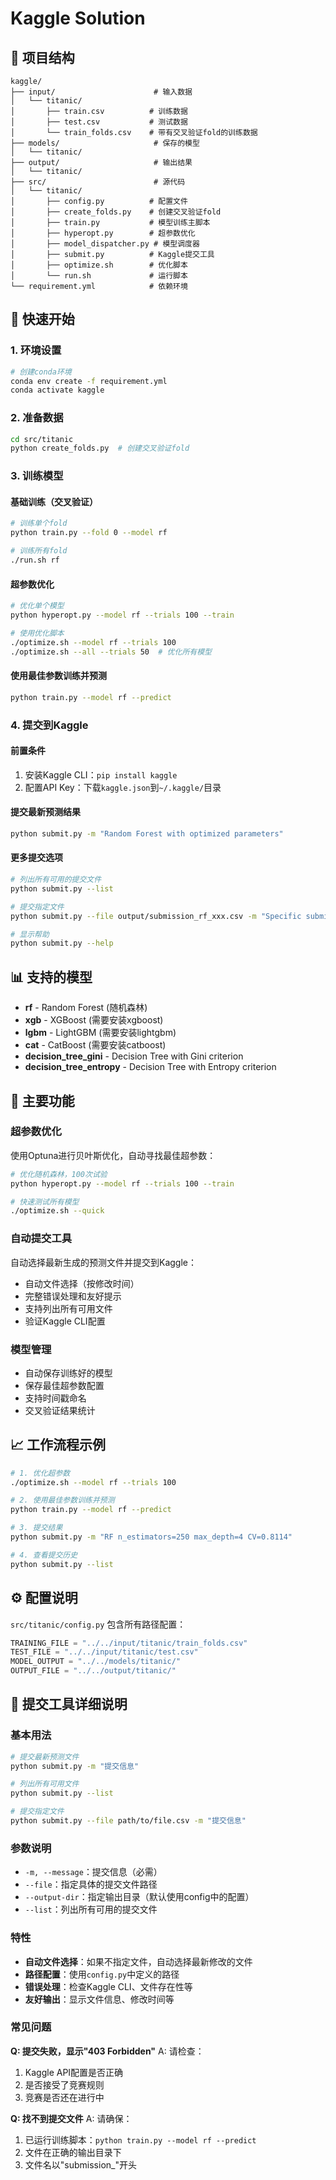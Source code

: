 # Kaggle Solution

## 🎯 项目结构

```
kaggle/
├── input/                      # 输入数据
│   └── titanic/
│       ├── train.csv          # 训练数据
│       ├── test.csv           # 测试数据
│       └── train_folds.csv    # 带有交叉验证fold的训练数据
├── models/                     # 保存的模型
│   └── titanic/
├── output/                     # 输出结果
│   └── titanic/
├── src/                        # 源代码
│   └── titanic/
│       ├── config.py          # 配置文件
│       ├── create_folds.py    # 创建交叉验证fold
│       ├── train.py           # 模型训练主脚本
│       ├── hyperopt.py        # 超参数优化
│       ├── model_dispatcher.py # 模型调度器
│       ├── submit.py          # Kaggle提交工具
│       ├── optimize.sh        # 优化脚本
│       └── run.sh             # 运行脚本
└── requirement.yml            # 依赖环境
```

## 🚀 快速开始

### 1. 环境设置

```bash
# 创建conda环境
conda env create -f requirement.yml
conda activate kaggle
```

### 2. 准备数据

```bash
cd src/titanic
python create_folds.py  # 创建交叉验证fold
```

### 3. 训练模型

#### 基础训练（交叉验证）
```bash
# 训练单个fold
python train.py --fold 0 --model rf

# 训练所有fold
./run.sh rf
```

#### 超参数优化
```bash
# 优化单个模型
python hyperopt.py --model rf --trials 100 --train

# 使用优化脚本
./optimize.sh --model rf --trials 100
./optimize.sh --all --trials 50  # 优化所有模型
```

#### 使用最佳参数训练并预测
```bash
python train.py --model rf --predict
```

### 4. 提交到Kaggle

#### 前置条件
1. 安装Kaggle CLI：`pip install kaggle`
2. 配置API Key：下载`kaggle.json`到`~/.kaggle/`目录

#### 提交最新预测结果
```bash
python submit.py -m "Random Forest with optimized parameters"
```

#### 更多提交选项
```bash
# 列出所有可用的提交文件
python submit.py --list

# 提交指定文件
python submit.py --file output/submission_rf_xxx.csv -m "Specific submission"

# 显示帮助
python submit.py --help
```

## 📊 支持的模型

- **rf** - Random Forest (随机森林)
- **xgb** - XGBoost (需要安装xgboost)
- **lgbm** - LightGBM (需要安装lightgbm)
- **cat** - CatBoost (需要安装catboost)
- **decision_tree_gini** - Decision Tree with Gini criterion
- **decision_tree_entropy** - Decision Tree with Entropy criterion

## 🔧 主要功能

### 超参数优化
使用Optuna进行贝叶斯优化，自动寻找最佳超参数：

```bash
# 优化随机森林，100次试验
python hyperopt.py --model rf --trials 100 --train

# 快速测试所有模型
./optimize.sh --quick
```

### 自动提交工具
自动选择最新生成的预测文件并提交到Kaggle：

- 自动文件选择（按修改时间）
- 完整错误处理和友好提示
- 支持列出所有可用文件
- 验证Kaggle CLI配置

### 模型管理
- 自动保存训练好的模型
- 保存最佳超参数配置
- 支持时间戳命名
- 交叉验证结果统计

## 📈 工作流程示例

```bash
# 1. 优化超参数
./optimize.sh --model rf --trials 100

# 2. 使用最佳参数训练并预测
python train.py --model rf --predict

# 3. 提交结果
python submit.py -m "RF n_estimators=250 max_depth=4 CV=0.8114"

# 4. 查看提交历史
python submit.py --list
```

## ⚙️ 配置说明

`src/titanic/config.py` 包含所有路径配置：

```python
TRAINING_FILE = "../../input/titanic/train_folds.csv"
TEST_FILE = "../../input/titanic/test.csv"
MODEL_OUTPUT = "../../models/titanic/"
OUTPUT_FILE = "../../output/titanic/"
```

## 🎯 提交工具详细说明

### 基本用法
```bash
# 提交最新预测文件
python submit.py -m "提交信息"

# 列出所有可用文件
python submit.py --list

# 提交指定文件
python submit.py --file path/to/file.csv -m "提交信息"
```

### 参数说明
- `-m, --message`：提交信息（必需）
- `--file`：指定具体的提交文件路径
- `--output-dir`：指定输出目录（默认使用config中的配置）
- `--list`：列出所有可用的提交文件

### 特性
- **自动文件选择**：如果不指定文件，自动选择最新修改的文件
- **路径配置**：使用`config.py`中定义的路径
- **错误处理**：检查Kaggle CLI、文件存在性等
- **友好输出**：显示文件信息、修改时间等

### 常见问题

**Q: 提交失败，显示"403 Forbidden"**
A: 请检查：
1. Kaggle API配置是否正确
2. 是否接受了竞赛规则
3. 竞赛是否还在进行中

**Q: 找不到提交文件**
A: 请确保：
1. 已运行训练脚本：`python train.py --model rf --predict`
2. 文件在正确的输出目录下
3. 文件名以"submission_"开头